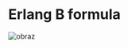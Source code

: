 # Erlang B formula

![obraz](https://user-images.githubusercontent.com/88160019/151387370-abc8c5ef-b1c2-451c-bffe-ff1223387fe5.png)
